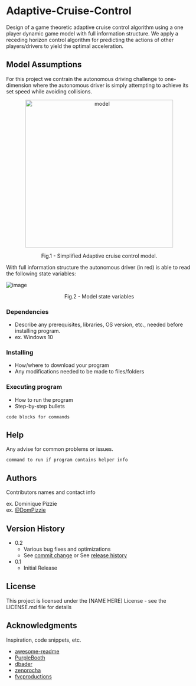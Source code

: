 # Adaptive-Cruise-Control
Design of a game theoretic adaptive cruise control algorithm using a one player dynamic game model with full information structure. We apply a receding horizon control algorithm for predicting the actions of other players/drivers to yield the optimal acceleration.

## Model Assumptions

For this project we contrain the autonomous driving challenge to one-dimension where the autonomous driver is simply attempting to achieve its set speed while avoiding collisions.

<p align="center">
<img width="400" alt="model" src="https://user-images.githubusercontent.com/38053500/154119192-a5beb4db-27c0-49e9-9492-d5ec3c4cff09.PNG">
<p align = "center">
Fig.1 - Simplified Adaptive cruise control model.
</p>

With full information structure the autonomous driver (in red) is able to read the following state variables:

![image](https://user-images.githubusercontent.com/38053500/154146269-56166ff4-fda1-4b33-be16-6107cf9921d6.png)
<p align = "center">
Fig.2 - Model state variables
</p>




### Dependencies

* Describe any prerequisites, libraries, OS version, etc., needed before installing program.
* ex. Windows 10

### Installing

* How/where to download your program
* Any modifications needed to be made to files/folders

### Executing program

* How to run the program
* Step-by-step bullets
```
code blocks for commands
```

## Help

Any advise for common problems or issues.
```
command to run if program contains helper info
```

## Authors

Contributors names and contact info

ex. Dominique Pizzie  
ex. [@DomPizzie](https://twitter.com/dompizzie)

## Version History

* 0.2
    * Various bug fixes and optimizations
    * See [commit change]() or See [release history]()
* 0.1
    * Initial Release

## License

This project is licensed under the [NAME HERE] License - see the LICENSE.md file for details

## Acknowledgments

Inspiration, code snippets, etc.
* [awesome-readme](https://github.com/matiassingers/awesome-readme)
* [PurpleBooth](https://gist.github.com/PurpleBooth/109311bb0361f32d87a2)
* [dbader](https://github.com/dbader/readme-template)
* [zenorocha](https://gist.github.com/zenorocha/4526327)
* [fvcproductions](https://gist.github.com/fvcproductions/1bfc2d4aecb01a834b46)
